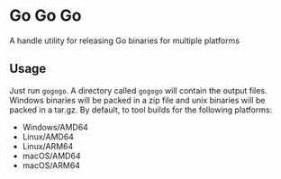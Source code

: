 # Go Go Go
A handle utility for releasing Go binaries for multiple platforms

## Usage
Just run `gogogo`. A directory called `gogogo` will contain the output files. Windows binaries will be packed in a zip file and unix binaries will be packed in a tar.gz. By default, to tool builds for the following platforms:

- Windows/AMD64
- Linux/AMD64
- Linux/ARM64
- macOS/AMD64
- macOS/ARM64

